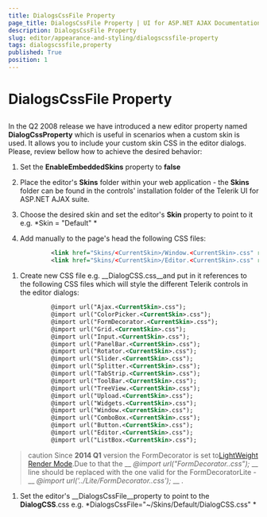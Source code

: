 ```yaml
---
title: DialogsCssFile Property
page_title: DialogsCssFile Property | UI for ASP.NET AJAX Documentation
description: DialogsCssFile Property
slug: editor/appearance-and-styling/dialogscssfile-property
tags: dialogscssfile,property
published: True
position: 1
---
```


# DialogsCssFile Property



## 

In the Q2 2008 release we have introduced a new editor property named __DialogCssProperty__ which is useful in scenarios when a custom skin is used. It allows you to include your custom skin CSS in the editor dialogs. Please, review bellow how to achieve the desired behavior:

1. Set the __EnableEmbeddedSkins__ property to __false__

1. Place the editor's __Skins__ folder within your web application - the __Skins__ folder can be found in the controls' installation folder of the Telerik UI for ASP.NET AJAX suite.

1. Choose the desired skin and set the editor's __Skin__ property to point to it e.g. *Skin = "Default" *

1. Add manually to the page's head the following CSS files:

````XML
	        <link href="Skins/<CurrentSkin>/Window.<CurrentSkin>.css" rel="stylesheet" type="text/css" /> 
	        <link href="Skins/<CurrentSkin>/Editor.<CurrentSkin>.css" rel="stylesheet" type="text/css" /> 
````



1. Create new CSS file e.g. __DialogCSS.css__and put in it references to the following CSS files which will style the different Telerik controls in the editor dialogs:

````XML
			@import url("Ajax.<CurrentSkin>.css");
			@import url("ColorPicker.<CurrentSkin>.css");
			@import url("FormDecorator.<CurrentSkin>.css");
			@import url("Grid.<CurrentSkin>.css");
			@import url("Input.<CurrentSkin>.css");
			@import url("PanelBar.<CurrentSkin>.css");
			@import url("Rotator.<CurrentSkin>.css");
			@import url("Slider.<CurrentSkin>.css");
			@import url("Splitter.<CurrentSkin>.css");
			@import url("TabStrip.<CurrentSkin>.css");
			@import url("ToolBar.<CurrentSkin>.css");
			@import url("TreeView.<CurrentSkin>.css");
			@import url("Upload.<CurrentSkin>.css");
			@import url("Widgets.<CurrentSkin>.css");
			@import url("Window.<CurrentSkin>.css");
			@import url("ComboBox.<CurrentSkin>.css");
			@import url("Button.<CurrentSkin>.css");
			@import url("Editor.<CurrentSkin>.css");
			@import url("ListBox.<CurrentSkin>.css");
````



>caution Since __2014 Q1__ version the FormDecorator is set to[LightWeight Render Mode](c255bd0b-1e73-4b27-a82d-38a23e24e062).Due to that the __ *@import url("FormDecorator.<CurrentSkin>.css");* __ line should be replaced with the	one valid for the FormDecoratorLite - __ *@import url('../<CurrentSkin>Lite/FormDecorator.<CurrentSkin>.css');* __ .
>


1. Set the editor's __DialogsCssFile__property to point to the __DialogCSS__.css e.g. *DialogsCssFile="~/Skins/Default/DialogCSS.css" *
